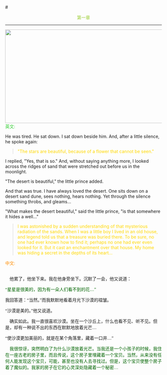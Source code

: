 #<center><font color=YellowGreen>第一章</font></center>
***
<img src="https://ss1.bdstatic.com/70cFuXSh_Q1YnxGkpoWK1HF6hhy/it/u=1849610884,3600593735&fm=26&gp=0.jpg" width="850" height="300">
<font color=LimeGreen face="楷体">英文:</font>

He was tired. He sat down. I sat down beside him. And, after a little silence, he spoke again:

><font color=Gold>"The stars are beautiful, because of a flower that cannot be seen."</font>

I replied, "Yes, that is so." And, without saying anything more, I looked across the ridges of sand that were stretched out before us in the moonlight.

"The desert is beautiful," the little prince added.

And that was true. I have always loved the desert. One sits down on a desert sand dune, sees nothing, hears nothing. Yet through the silence something throbs, and gleams...

"What makes the desert beautiful," said the little prince, "is that somewhere it hides a well..."

><font color=Gold>I was astonished by a sudden understanding of that mysterious radiation of the sands. When I was a little boy I lived in an old house, and legend told us that a treasure was buried there. To be sure, no one had ever known how to find it; perhaps no one had ever even looked for it. But it cast an enchantment over that house. My home was hiding a secret in the depths of its heart...</font>

<font color=Darkorange face="楷体">中文:</font>

 <font face="楷体">
 <br>&ensp;&ensp;他累了，他坐下来。我在他身旁坐下。沉默了一会，他又说道：</br> 
 <p><font color=DarkGreen>“星星是很美的，因为有一朵人们看不到的花…”</font></p> 
 
 <p>我回答道：“当然。”而我默默地看着月光下沙漠的褶皱。 <p> 
 
 <p>“沙漠是美的。”他又说道。 <p> 
 
 <p>&ensp;&ensp;确实如此。我一直很喜欢沙漠。坐在一个沙丘上，什么也看不见、听不见。但是，却有一种说不出的东西在默默地放着光芒… <p>
 <p>“使沙漠更加美丽的，就是在某个角落里，藏着一口井…” <p> 
 <p><font color=DarkGreen face="楷体">&ensp;&ensp;我很惊讶，突然明白了为什么沙漠放着光芒。当我还是一个小孩子的时候，我住在一座古老的房子里，而且传说，这个房子里埋藏着一个宝贝。当然，从来没有任何人能发现这个宝贝，可能，甚至也没有人去寻找过。但是，这个宝贝使整个房子着了魔似的。我家的房子在它的心灵深处隐藏着一个秘密… </p>
 </font> 

